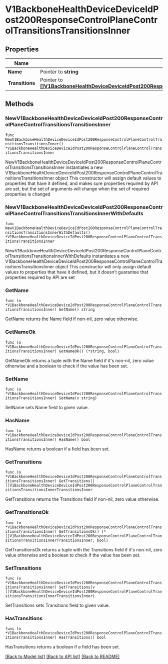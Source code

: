 # V1BackboneHealthDeviceDeviceIdPost200ResponseControlPlaneControlTransitionsTransitionsInner

## Properties

Name | Type | Description | Notes
------------ | ------------- | ------------- | -------------
**Name** | Pointer to **string** |  | [optional] 
**Transitions** | Pointer to [**[]V1BackboneHealthDeviceDeviceIdPost200ResponseControlPlaneControlTransitionsTransitionsInnerTransitionsInner**](V1BackboneHealthDeviceDeviceIdPost200ResponseControlPlaneControlTransitionsTransitionsInnerTransitionsInner.md) |  | [optional] 

## Methods

### NewV1BackboneHealthDeviceDeviceIdPost200ResponseControlPlaneControlTransitionsTransitionsInner

`func NewV1BackboneHealthDeviceDeviceIdPost200ResponseControlPlaneControlTransitionsTransitionsInner() *V1BackboneHealthDeviceDeviceIdPost200ResponseControlPlaneControlTransitionsTransitionsInner`

NewV1BackboneHealthDeviceDeviceIdPost200ResponseControlPlaneControlTransitionsTransitionsInner instantiates a new V1BackboneHealthDeviceDeviceIdPost200ResponseControlPlaneControlTransitionsTransitionsInner object
This constructor will assign default values to properties that have it defined,
and makes sure properties required by API are set, but the set of arguments
will change when the set of required properties is changed

### NewV1BackboneHealthDeviceDeviceIdPost200ResponseControlPlaneControlTransitionsTransitionsInnerWithDefaults

`func NewV1BackboneHealthDeviceDeviceIdPost200ResponseControlPlaneControlTransitionsTransitionsInnerWithDefaults() *V1BackboneHealthDeviceDeviceIdPost200ResponseControlPlaneControlTransitionsTransitionsInner`

NewV1BackboneHealthDeviceDeviceIdPost200ResponseControlPlaneControlTransitionsTransitionsInnerWithDefaults instantiates a new V1BackboneHealthDeviceDeviceIdPost200ResponseControlPlaneControlTransitionsTransitionsInner object
This constructor will only assign default values to properties that have it defined,
but it doesn't guarantee that properties required by API are set

### GetName

`func (o *V1BackboneHealthDeviceDeviceIdPost200ResponseControlPlaneControlTransitionsTransitionsInner) GetName() string`

GetName returns the Name field if non-nil, zero value otherwise.

### GetNameOk

`func (o *V1BackboneHealthDeviceDeviceIdPost200ResponseControlPlaneControlTransitionsTransitionsInner) GetNameOk() (*string, bool)`

GetNameOk returns a tuple with the Name field if it's non-nil, zero value otherwise
and a boolean to check if the value has been set.

### SetName

`func (o *V1BackboneHealthDeviceDeviceIdPost200ResponseControlPlaneControlTransitionsTransitionsInner) SetName(v string)`

SetName sets Name field to given value.

### HasName

`func (o *V1BackboneHealthDeviceDeviceIdPost200ResponseControlPlaneControlTransitionsTransitionsInner) HasName() bool`

HasName returns a boolean if a field has been set.

### GetTransitions

`func (o *V1BackboneHealthDeviceDeviceIdPost200ResponseControlPlaneControlTransitionsTransitionsInner) GetTransitions() []V1BackboneHealthDeviceDeviceIdPost200ResponseControlPlaneControlTransitionsTransitionsInnerTransitionsInner`

GetTransitions returns the Transitions field if non-nil, zero value otherwise.

### GetTransitionsOk

`func (o *V1BackboneHealthDeviceDeviceIdPost200ResponseControlPlaneControlTransitionsTransitionsInner) GetTransitionsOk() (*[]V1BackboneHealthDeviceDeviceIdPost200ResponseControlPlaneControlTransitionsTransitionsInnerTransitionsInner, bool)`

GetTransitionsOk returns a tuple with the Transitions field if it's non-nil, zero value otherwise
and a boolean to check if the value has been set.

### SetTransitions

`func (o *V1BackboneHealthDeviceDeviceIdPost200ResponseControlPlaneControlTransitionsTransitionsInner) SetTransitions(v []V1BackboneHealthDeviceDeviceIdPost200ResponseControlPlaneControlTransitionsTransitionsInnerTransitionsInner)`

SetTransitions sets Transitions field to given value.

### HasTransitions

`func (o *V1BackboneHealthDeviceDeviceIdPost200ResponseControlPlaneControlTransitionsTransitionsInner) HasTransitions() bool`

HasTransitions returns a boolean if a field has been set.


[[Back to Model list]](../README.md#documentation-for-models) [[Back to API list]](../README.md#documentation-for-api-endpoints) [[Back to README]](../README.md)


